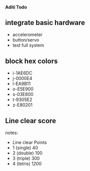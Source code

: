 #### Aditi Todo

## integrate basic hardware
 - accelerometer
 - button/servo
 - test full system

## block hex colors
 - i-1AE6DC
 - j-0000E4
 - l-EA9B11
 - o-E5E900
 - s-03E800
 - t-9305E2
 - z-E80201

## Line clear score
notes:
 - Line clear	Points
 - 1 (single)	40
 - 2 (double)	100
 - 3 (triple)	300
 - 4 (tetris)	1200

